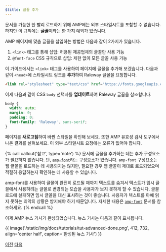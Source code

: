 ```yaml
---
$title: 글꼴 추가
---
```


문서를 가능한 한 빨리 로드하기 위해 AMP에는 외부 스타일시트를 포함할 수 없습니다. 하지만 이 규칙에는 **글꼴**이라는 한 가지 예외가 있습니다.

AMP 페이지에 맞춤 글꼴을 삽입하는 방법은 다음과 같이 2가지가 있습니다.

1. `<link>` 태그를 통해 삽입: 허용된 제공업체의 글꼴만 사용 가능
2. `@font-face` CSS 규칙으로 삽입: 제한 없이 모든 글꼴 사용 가능

이 가이드에서는 `<link>` 태그를 사용하여 페이지에 글꼴을 추가해 보겠습니다. 다음과 같이 `<head>`에 스타일시트 링크를 **추가**하여 Raleway 글꼴을 요청합니다.

```html
<link rel="stylesheet" type="text/css" href="https://fonts.googleapis.com/css?family=Raleway">
```

이제 다음과 같이 CSS `body` 선택자를 **업데이트**하여 Raleway 글꼴을 참조합니다.

```css
body {
  width: auto;
  margin: 0;
  padding: 0;
  font-family: 'Raleway', sans-serif;
}
```

페이지를 **새로고침**하여 바뀐 스타일을 확인해 보세요. 또한 AMP 유효성 검사 도구에서 나온 결과를 살펴보세요.  이 외부 스타일시트 요청에는 오류가 없어야 합니다.

{% call callout('참고', type='note') %}
문서에 글꼴을 추가하는 데는 추가 구성요소가 필요하지 않습니다. 단, [`amp-font`](/ko/docs/reference/components/amp-font.html)라는 구성요소가 있습니다. `amp-font` 구성요소는 웹 글꼴을 로드하는 데 사용되지는 않지만, 필요한 경우 웹 글꼴이 제대로 로드되었으며 적절히 응답하는지 확인하는 데 사용할 수 있습니다.

amp-font를 사용하여 글꼴이 완전히 로드될 때까지 텍스트를 숨겨서 텍스트가 임시 글꼴에서 사용하려는 글꼴로 변경되는 모습을 사용자가 보지 못하게 할 수 있습니다. 글꼴 로드에 실패하면 임시 글꼴을 대신 표시하는 것이 좋습니다. 사용자가 텍스트를 아예 읽지 못하는 최악의 상황은 방지해야 하기 때문입니다. 자세한 내용은 [`amp-font`](/ko/docs/reference/components/amp-font.html) 문서를 참조하세요.
{% endcall %}

이제 AMP 뉴스 기사가 완성되었습니다. 뉴스 기사는 다음과 같이 표시됩니다.

{{ image('/static/img/docs/tutorials/tut-advanced-done.png', 412, 732, align='center half', caption='완성된 뉴스 기사') }}


<div class="prev-next-buttons">
  <a class="button prev-button" href="{{g.doc('/content/docs/fundamentals/add_advanced/navigating.md', locale=doc.locale).url.path}}"><span class="arrow-prev">이전</span></a>
  <a class="button next-button" href="{{g.doc('/content/docs/fundamentals/add_advanced/congratulations.md', locale=doc.locale).url.path}}"><span class="arrow-next">다음</span></a>
</div>
